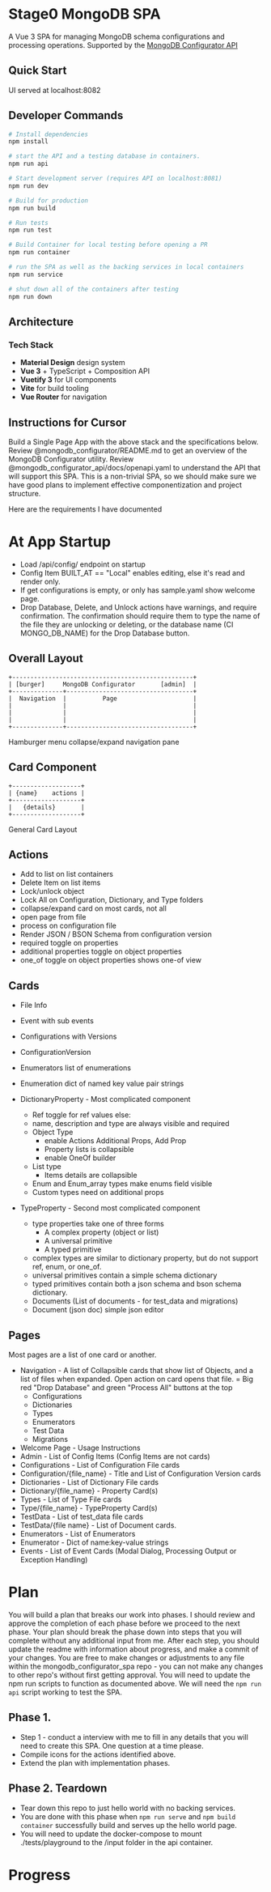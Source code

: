 # Stage0 MongoDB SPA

A Vue 3 SPA for managing MongoDB schema configurations and processing operations. Supported by the [MongoDB Configurator API](https://github.com/agile-learning-institute/mongodb_configurator_api)

## Quick Start
UI served at localhost:8082

## Developer Commands

```bash
# Install dependencies
npm install

# start the API and a testing database in containers. 
npm run api

# Start development server (requires API on localhost:8081)
npm run dev

# Build for production
npm run build

# Run tests
npm run test

# Build Container for local testing before opening a PR
npm run container

# run the SPA as well as the backing services in local containers
npm run service

# shut down all of the containers after testing 
npm run down

```

## Architecture

### Tech Stack
- **Material Design** design system
- **Vue 3** + TypeScript + Composition API
- **Vuetify 3** for UI components
- **Vite** for build tooling
- **Vue Router** for navigation

## Instructions for Cursor
Build a Single Page App with the above stack and the specifications below. Review @mongodb_configurator/README.md to get an overview of the MongoDB Configurator utility. Review @mongodb_configurator_api/docs/openapi.yaml to understand the API that will support this SPA. This is a non-trivial SPA, so we should make sure we have good plans to implement effective componentization and project structure.

Here are the requirements I have documented

# At App Startup
- Load /api/config/ endpoint on startup
- Config Item BUILT_AT == "Local" enables editing, else it's read and render only.
- If get configurations is empty, or only has sample.yaml show welcome page. 
- Drop Database, Delete, and Unlock actions have warnings, and require confirmation. The confirmation should require them to type the name of the file they are unlocking or deleting, or the database name (CI MONGO_DB_NAME) for the Drop Database button.

## Overall Layout
```
+--------------------------------------------------+ 
| [burger]     MongoDB Configurator       [admin]  |
+--------------+-----------------------------------+
|  Navigation  |          Page                     |
|              |                                   |
|              |                                   |
|              |                                   |
+--------------+-----------------------------------+
```
Hamburger menu collapse/expand navigation pane

## Card Component
```
+-------------------+
| {name}    actions |
+-------------------+
|   {details}       |
+-------------------+
```
General Card Layout

## Actions 
 - Add to list on list containers 
 - Delete Item on list items 
 - Lock/unlock object
 - Lock All on Configuration, Dictionary, and Type folders
 - collapse/expand card on most cards, not all
 - open page from file
 - process on configuration file
 - Render JSON / BSON Schema from configuration version
 - required toggle on properties
 - additional properties toggle on object properties
 - one_of toggle on object properties shows one-of view

## Cards
- File Info
- Event with sub events
- Configurations with Versions 
- ConfigurationVersion
- Enumerators list of enumerations
- Enumeration dict of named key value pair strings
- DictionaryProperty - Most complicated component
  - Ref toggle for ref values else:
  - name, description and type are always visible and required
  - Object Type 
    - enable Actions Additional Props, Add Prop
    - Property lists is collapsible
    - enable OneOf builder
  - List type 
    - Items details are collapsible
  - Enum and Enum_array types make enums field visible
  - Custom types need on additional props

- TypeProperty - Second most complicated component
  - type properties take one of three forms
    - A complex property (object or list)
    - A universal primitive
    - A typed primitive
  - complex types are similar to dictionary property, but do not support ref, enum, or one_of.
  - universal primitives contain a simple schema dictionary
  - typed primitives contain both a json schema and bson schema dictionary.
  - Documents (List of documents - for test_data and migrations)
  - Document (json doc) simple json editor

## Pages
Most pages are a list of one card or another. 
- Navigation - A list of Collapsible cards that show list of Objects, and a list of files when expanded. Open action on card opens that file.
  = Big red "Drop Database" and green "Process All" buttons at the top 
  - Configurations
  - Dictionaries
  - Types
  - Enumerators
  - Test Data
  - Migrations
- Welcome Page - Usage Instructions
- Admin - List of Config Items (Config Items are not cards)
- Configurations - List of Configuration File cards
- Configuration/{file_name} - Title and List of Configuration Version cards
- Dictionaries - List of Dictionary File cards
- Dictionary/{file_name} - Property Card(s)
- Types - List of Type File cards
- Type/{file_name} - TypeProperty Card(s)
- TestData - List of test_data file cards
- TestData/{file name} - List of Document cards.
- Enumerators - List of Enumerators
- Enumerator - Dict of name:key-value strings
- Events - List of Event Cards (Modal Dialog, Processing Output or Exception Handling)

# Plan
You will build a plan that breaks our work into phases. 
I should review and approve the completion of each phase before we proceed to the next phase. 
Your plan should break the phase down into steps that you will complete without any additional input from me.
After each step, you should update the readme with information about progress, and make a commit of your changes.
You are free to make changes or adjustments to any file within the mongodb_configurator_spa repo - you can not make any changes to other repo's without first getting approval.
You will need to update the npm run scripts to function as documented above.
We will need the ``npm run api`` script working to test the SPA. 

## Phase 1.
  - Step 1 - conduct a interview with me to fill in any details that you will need to create this SPA. One question at a time please.
  - Compile icons for the actions identified above.
  - Extend the plan with implementation phases. 

## Phase 2. Teardown 
  - Tear down this repo to just hello world with no backing services. 
  - You are done with this phase when ``npm run serve`` and ``npm build container`` successfully build and serves up the hello world page. 
  - You will need to update the docker-compose to mount ./tests/playground to the /input folder in the api container. 

# Progress

